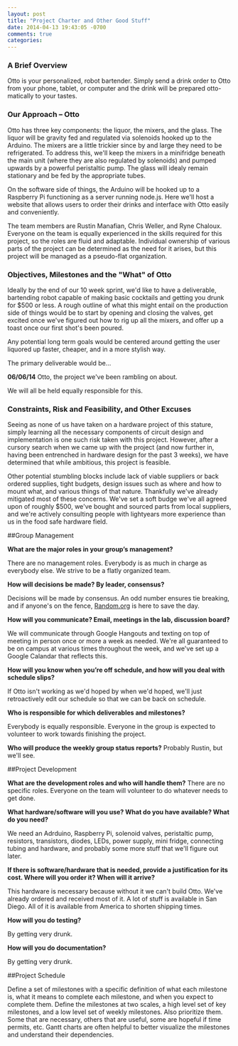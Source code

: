 ```yaml
---
layout: post
title: "Project Charter and Other Good Stuff"
date: 2014-04-13 19:43:05 -0700
comments: true
categories: 
---
```


### A Brief Overview

Otto is your personalized, robot bartender. Simply send a drink order to Otto from your phone, tablet, or computer and the drink will be prepared otto-matically to your tastes. 
<!--more-->
### Our Approach – Otto

Otto has three key components: the liquor, the mixers, and the glass. The liquor will be gravity fed and regulated via solenoids hooked up to the Arduino. The mixers are a little trickier since by and large they need to be refrigerated. To address this, we'll keep the mixers in a minifridge beneath the main unit (where they are also regulated by solenoids) and pumped upwards by a powerful peristaltic pump. The glass will idealy remain stationary and be fed by the appropriate tubes.

On the software side of things, the Arduino will be hooked up to a Raspberry Pi functioning as a server running node.js. Here we'll host a website that allows users to order their drinks and interface with Otto easily and conveniently.

The team members are Rustin Manafian, Chris Weller, and Ryne Chaloux. Everyone on the team is equally experienced in the skills required for this project, so the roles are fluid and adaptable. Individual ownership of various parts of the project can be determined as the need for it arises, but this project will be managed as a pseudo-flat organization.

### Objectives, Milestones and the "What" of Otto

Ideally by the end of our 10 week sprint, we'd like to have a deliverable, bartending robot capable of making basic cocktails and getting you drunk for $500 or less. A rough outline of what this might entail on the production side of things would be to start by opening and closing the valves, get excited once we've figured out how to rig up all the mixers, and offer up a toast once our first shot's been poured.

Any potential long term goals would be centered around getting the user liquored up faster, cheaper, and in a more stylish way.

The primary deliverable would be...

__06/06/14__ Otto, the project we've been rambling on about. 

We will all be held equally responsible for this.

### Constraints, Risk and Feasibility, and Other Excuses

Seeing as none of us have taken on a hardware project of this stature, simply learning all the necessary components of circuit design and implementation is one such risk taken with this project. However, after a cursory search when we came up with the project (and now further in, having been entrenched in hardware design for the past 3 weeks), we have determined that while ambitious, this project is feasible. 

Other potential stumbling blocks include lack of viable suppliers or back ordered supplies, tight budgets, design issues such as where and how to mount what, and various things of that nature. Thankfully we've already mitigated most of these concerns. We've set a soft budge we've all agreed upon of roughly $500, we've bought and sourced parts from local suppliers, and we're actively consulting people with lightyears more experience than us in the food safe hardware field.

##Group Management

**What are the major roles in your group’s management?**

There are no management roles. Everybody is as much in charge as everybody else. We strive to be a flatly organized team.

**How will decisions be made? By leader, consensus?**

Decisions will be made by consensus. An odd number ensures tie breaking, and if anyone's on the fence, [Random.org](http://random.org) is here to save the day.

**How will you communicate? Email, meetings in the lab, discussion board?**

We will communicate through Google Hangouts and texting on top of meeting in person once or more a week as needed. We're all guaranteed to be on campus at various times throughout the week, and we've set up a Google Calandar that reflects this.

**How will you know when you’re off schedule, and how will you deal with schedule slips?**

If Otto isn't working as we'd hoped by when we'd hoped, we'll just retroactively edit our schedule so that we can be back on schedule.

**Who is responsible for which deliverables and milestones?**

Everybody is equally responsible. Everyone in the group is expected to volunteer to work towards finishing the project.

**Who will produce the weekly group status reports?**
Probably Rustin, but we'll see.

##Project Development

**What are the development roles and who will handle them?**
There are no specific roles. Everyone on the team will volunteer to do whatever needs to get done.

**What hardware/software will you use? What do you have available? What do you need?**

We need an Adrduino, Raspberry Pi, solenoid valves, peristaltic pump, resistors, transistors, diodes, LEDs, power supply, mini fridge, connecting tubing and hardware, and probably some more stuff that we'll figure out later.

**If there is software/hardware that is needed, provide a justification for its cost. Where will you order it? When will it arrive?**

This hardware is necessary because without it we can't build Otto. We've already ordered and received most of it. A lot of stuff is available in San Diego. All of it is available from America to shorten shipping times.

**How will you do testing?**

By getting very drunk.

**How will you do documentation?**

By getting very drunk.

##Project Schedule

Define a set of milestones with a specific definition of what each milestone is, what it means to complete each milestone, and when you expect to complete them. Define the milestones at two scales, a high level set of key milestones, and a low level set of weekly milestones. Also prioritize them. Some that are necessary, others that are useful, some are hopeful if time permits, etc. Gantt charts are often helpful to better visualize the milestones and understand their dependencies.

